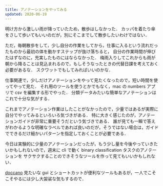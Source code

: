 ```yaml
---
title: アノテーションをやってみる
updated: 2020-06-19
---
```


明け方から激しい雨が降っていたため，散歩はしなかった．
カッパを着たり傘をさして歩いてもいいのだが，別にそこまでして散歩したいわけではない．

ただ，毎朝散歩をして，少し自分の作業をしてから，仕事に入るという流れだったものから最初の体を動かすステップが抜け落ちると，
自分の作業時間が伸びたはずなのに，充実したものにはならなかった．
梅雨入りしてこれからも雨が朝から降ることは見込まれるので，もしそうなったときの代替日課を考えておく必要があるな．
スクワットでもしてみればいいのかな．

仕事関連で，少しだけアノテーションをやって見たくなったので，短い時間を使ってやって見た．
それ用のツールを使うとかでもなく，mac の numbers アプリで csv を編集する形でやった．
分類データみたいな簡単なアノテーションはこれで十分な気がする．

これまでアノテーション作業はしたことがなかったので，少量ではあるが実際に自分でやってみるといろいろ気づきがある．
特に大きく感じたのが，アノテーションガイドが非常に重要そうだという気づきである．
誰が見ても一瞬で答えがわかるような明確なラベルであれば良いのだが，そうではない場合は，ガイドでできるだけ細かいパターンを指定しておくことが必要である．

今日は実験的に少量のアノテーションだったが，もう少し量を今後やっていきたいかもしれないので，週末に cli で動く binary classification タスクのアノテーションを
サクサクすることのできそうなツールを作って見てもいいかもしれない．

[doccano](https://github.com/doccano/doccano) 見たいな gui とショートカットが便利なツールもあるが，一人でこそこそやるには少し大袈裟な気もするので．
